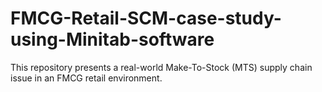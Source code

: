 # FMCG-Retail-SCM-case-study-using-Minitab-software
This repository presents a real-world Make-To-Stock (MTS) supply chain issue in an FMCG retail environment.
